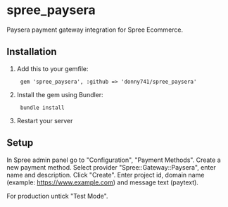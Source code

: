 # spree_paysera
Paysera payment gateway integration for Spree Ecommerce.


## Installation

1. Add this to your gemfile:

        gem 'spree_paysera', :github => 'donny741/spree_paysera'

2. Install the gem using Bundler:

        bundle install

3. Restart your server

## Setup

In Spree admin panel go to "Configuration", "Payment Methods". Create a new payment method. Select provider "Spree::Gateway::Paysera", enter name and description. Click "Create". Enter project id, domain name (example: https://www.example.com) and message text (paytext).

For production untick "Test Mode".